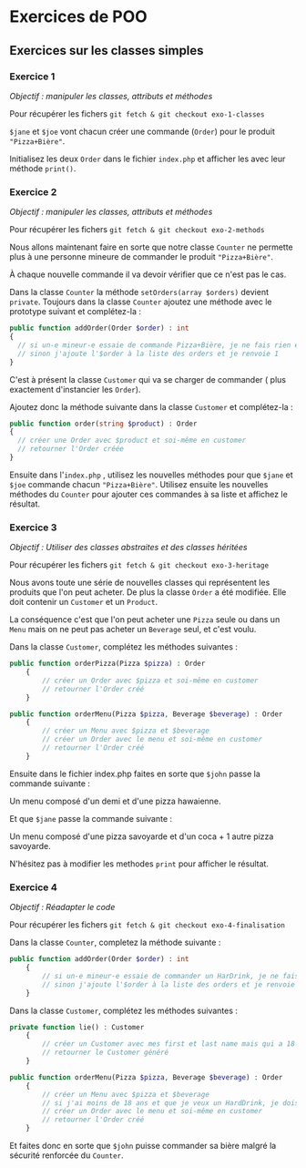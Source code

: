 # Exercices de POO

## Exercices sur les classes simples

### Exercice 1
_Objectif : manipuler les classes, attributs et méthodes_

Pour récupérer les fichers `git fetch & git checkout exo-1-classes`

`$jane` et `$joe` vont chacun créer une commande (`Order`) pour le produit `"Pizza+Bière"`.

Initialisez les deux `Order` dans le fichier `index.php` et afficher les avec leur méthode `print()`.


### Exercice 2
_Objectif : manipuler les classes, attributs et méthodes_

Pour récupérer les fichers `git fetch & git checkout exo-2-methods`

Nous allons maintenant faire en sorte que notre classe `Counter` ne permette plus à une personne mineure de commander le produit `"Pizza+Bière"`.

À chaque nouvelle commande il va devoir vérifier que ce n'est pas le cas.

Dans la classe `Counter` la méthode `setOrders(array $orders)` devient `private`.
Toujours dans la classe `Counter` ajoutez une méthode avec le prototype suivant et complétez-la :

```php
public function addOrder(Order $order) : int 
{
  // si un-e mineur-e essaie de commande Pizza+Bière, je ne fais rien et renvoie -1
  // sinon j'ajoute l'$order à la liste des orders et je renvoie 1
}
```

C'est à présent la classe `Customer` qui va se charger de commander ( plus exactement d'instancier les `Order`).

Ajoutez donc la méthode suivante dans la classe `Customer` et complétez-la : 

```php
public function order(string $product) : Order
{
  // créer une Order avec $product et soi-même en customer
  // retourner l'Order créée
}
```
Ensuite dans l'`index.php` , utilisez les nouvelles méthodes pour que `$jane` et `$joe` commande chacun `"Pizza+Bière"`. Utilisez ensuite les nouvelles méthodes du `Counter` pour ajouter ces commandes à sa liste et affichez le résultat.


### Exercice 3
_Objectif : Utiliser des classes abstraites et des classes héritées_

Pour récupérer les fichers `git fetch & git checkout exo-3-heritage`

Nous avons toute une série de nouvelles classes qui représentent les produits que l'on peut acheter.
De plus la classe `Order` a été modifiée. Elle doit contenir un `Customer` et un `Product`.

La conséquence c'est que l'on peut acheter une `Pizza` seule ou dans un `Menu` mais on ne peut pas acheter un `Beverage` seul, et c'est voulu.

Dans la classe `Customer`, complétez les méthodes suivantes : 

```php
public function orderPizza(Pizza $pizza) : Order
    {
        // créer un Order avec $pizza et soi-même en customer
        // retourner l'Order créé
    }
```
```php
public function orderMenu(Pizza $pizza, Beverage $beverage) : Order
    {
        // créer un Menu avec $pizza et $beverage
        // créer un Order avec le menu et soi-même en customer
        // retourner l'Order créé
    }
```

Ensuite dans le fichier index.php faites en sorte que `$john` passe la commande suivante : 

Un menu composé d'un demi et d'une pizza hawaienne.

Et que `$jane` passe la commande suivante :

Un menu composé d'une pizza savoyarde et d'un coca + 1 autre pizza savoyarde.

N'hésitez pas à modifier les methodes `print` pour afficher le résultat.


### Exercice 4
_Objectif : Réadapter le code_

Pour récupérer les fichers `git fetch & git checkout exo-4-finalisation`

Dans la classe `Counter`, completez la méthode suivante :

```php
public function addOrder(Order $order) : int
    {
        // si un-e mineur-e essaie de commander un HarDrink, je ne fais rien et renvoie -1
        // sinon j'ajoute l'$order à la liste des orders et je renvoie 1
    }
```

Dans la classe `Customer`, complétez les méthodes suivantes :

```php
private function lie() : Customer
    {
        // créer un Customer avec mes first et last name mais qui a 18 ans
        // retourner le Customer généré
    }
```

```php
public function orderMenu(Pizza $pizza, Beverage $beverage) : Order
    {
        // créer un Menu avec $pizza et $beverage
        // si j'ai moins de 18 ans et que je veux un HardDrink, je dois mentir (lie)
        // créer un Order avec le menu et soi-même en customer
        // retourner l'Order créé
    }
```

Et faites donc en sorte que `$john` puisse commander sa bière malgré la sécurité renforcée du `Counter`.
